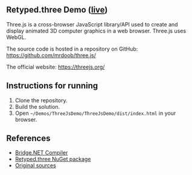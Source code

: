## Retyped.three Demo ([live](https://demos.retyped.com/dist/three.js/))

Three.js is a cross-browser JavaScript library/API used to create and display animated 3D computer graphics in a web browser. Three.js uses WebGL. 

The source code is hosted in a repository on GitHub: https://github.com/mrdoob/three.js/

The official website: https://threejs.org/

## Instructions for running

1. Clone the repository.
1. Build the solution.
1. Open `~/Demos/ThreeJsDemo/ThreeJsDemo/dist/index.html` in your browser.

## References

- [Bridge.NET Compiler](https://bridge.net/)
- [Retyped.three NuGet package](https://www.nuget.org/packages/retyped.three/)
- [Original sources](https://github.com/mrdoob/three.js/blob/da2936540a48774b043a1e617bddbdce5102e417/examples/webgl_morphtargets_horse.html)
